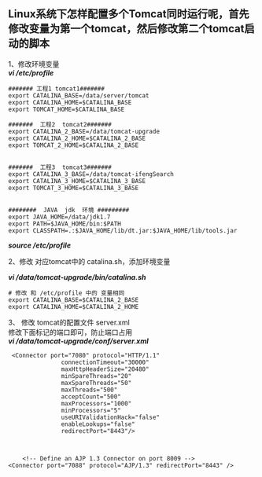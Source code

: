 ## Linux系统下怎样配置多个Tomcat同时运行呢，首先修改变量为第一个tomcat，然后修改第二个tomcat启动的脚本  
1、修改环境变量  
***vi /etc/profile*** 
```
####### 工程1 tomcat1#######
export CATALINA_BASE=/data/server/tomcat
export CATALINA_HOME=$CATALINA_BASE
export TOMCAT_HOME=$CATALINA_BASE

#######  工程2  tomcat2#######
export CATALINA_2_BASE=/data/tomcat-upgrade
export CATALINA_2_HOME=$CATALINA_2_BASE
export TOMCAT_2_HOME=$CATALINA_2_BASE


#######  工程3  tomcat3#######
export CATALINA_3_BASE=/data/tomcat-ifengSearch
export CATALINA_3_HOME=$CATALINA_3_BASE
export TOMCAT_3_HOME=$CATALINA_3_BASE


########  JAVA  jdk  环境 #########
export JAVA_HOME=/data/jdk1.7
export PATH=$JAVA_HOME/bin:$PATH
export CLASSPATH=.:$JAVA_HOME/lib/dt.jar:$JAVA_HOME/lib/tools.jar
``` 
***source /etc/profile***   

2、修改 对应tomcat中的 catalina.sh，添加环境变量  

***vi /data/tomcat-upgrade/bin/catalina.sh*** 
```
# 修改 和 /etc/profile 中的 变量相同
export CATALINA_BASE=$CATALINA_2_BASE
export CATALINA_HOME=$CATALINA_2_HOME
``` 
3、 修改 tomcat的配置文件 server.xml  
修改下面标记的端口即可，防止端口占用    
***vi /data/tomcat-upgrade/conf/server.xml***   
```
 <Connector port="7080" protocol="HTTP/1.1"
               connectionTimeout="30000"
               maxHttpHeaderSize="20480"
               minSpareThreads="20"
               maxSpareThreads="50"
               maxThreads="500"
               acceptCount="500"
               maxProcessors="1000"
               minProcessors="5"
               useURIValidationHack="false"
               enableLookups="false"
               redirectPort="8443"/>
    


    <!-- Define an AJP 1.3 Connector on port 8009 -->
<Connector port="7088" protocol="AJP/1.3" redirectPort="8443" />
```
